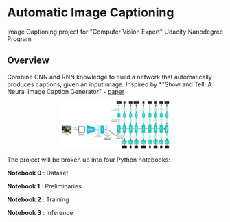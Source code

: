 # Automatic Image Captioning

Image Captioning project for "Computer Vision Expert" Udacity Nanodegree Program

## Overview
Combine CNN and RNN knowledge to build a network that automatically produces captions, given an input image. Inspired by *"Show and Tell: A Neural Image Caption Generator" - [paper](https://arxiv.org/pdf/1411.4555.pdf)


<p align="center">
  <img src="./images/encoder-decoder.png" width=50% height=50% />
</p>

The project will be broken up into four Python notebooks:

__Notebook 0__ : Dataset

__Notebook 1__ : Preliminaries

__Notebook 2__ : Training

__Notebook 3__ : Inference


